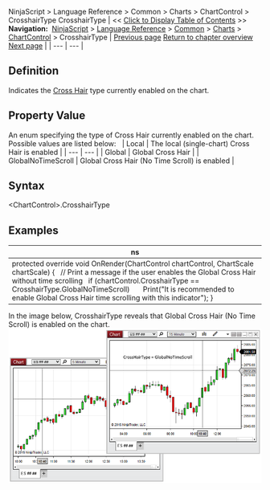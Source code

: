 ﻿
NinjaScript \> Language Reference \> Common \> Charts \> ChartControl \> CrosshairType
CrosshairType
| \<\< [Click to Display Table of Contents](crosshairtype.md) \>\> **Navigation:**     [NinjaScript](ninjascript.md) \> [Language Reference](language_reference_wip.md) \> [Common](common.md) \> [Charts](chart.md) \> [ChartControl](chartcontrol.md) \> CrosshairType | [Previous page](chartpanels.md) [Return to chapter overview](chartcontrol.md) [Next page](firsttimepainted.md) |
| --- | --- |
## Definition
Indicates the [Cross Hair](cross_hair.md) type currently enabled on the chart.
## 
## Property Value
An enum specifying the type of Cross Hair currently enabled on the chart. Possible values are listed below:
 
| Local | The local (single\-chart) Cross Hair is enabled |
| --- | --- |
| Global | Global Cross Hair |
| GlobalNoTimeScroll | Global Cross Hair (No Time Scroll) is enabled |
## 
## Syntax
\<ChartControl\>.CrosshairType
## 
## Examples
| ns |
| --- |
| protected override void OnRender(ChartControl chartControl, ChartScale chartScale) {    // Print a message if the user enables the Global Cross Hair without time scrolling    if (chartControl.CrosshairType \=\= CrosshairType.GlobalNoTimeScroll)        Print("It is recommended to enable Global Cross Hair time scrolling with this indicator"); } |

In the image below, CrosshairType reveals that Global Cross Hair (No Time Scroll) is enabled on the chart.
 
![ChartControl_CrosshairType](chartcontrol_crosshairtype.png)

